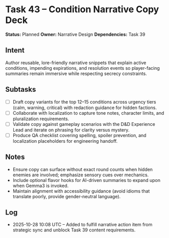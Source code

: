 # Task 43 – Condition Narrative Copy Deck

**Status:** Planned
**Owner:** Narrative Design
**Dependencies:** Task 39

## Intent
Author reusable, lore-friendly narrative snippets that explain active conditions, impending expirations, and resolution events so player-facing summaries remain immersive while respecting secrecy constraints.

## Subtasks
- [ ] Draft copy variants for the top 12–15 conditions across urgency tiers (calm, warning, critical) with redaction guidance for hidden factions.
- [ ] Collaborate with localization to capture tone notes, character limits, and pluralization requirements.
- [ ] Validate copy against gameplay scenarios with the D&D Experience Lead and iterate on phrasing for clarity versus mystery.
- [ ] Produce QA checklist covering spelling, spoiler prevention, and localization placeholders for engineering handoff.

## Notes
- Ensure copy can surface without exact round counts when hidden enemies are involved; emphasize sensory cues over mechanics.
- Include optional flavor hooks for AI-driven summaries to expand upon when Gemma3 is invoked.
- Maintain alignment with accessibility guidance (avoid idioms that translate poorly, provide gender-neutral language).

## Log
- 2025-10-28 10:08 UTC – Added to fulfill narrative action item from strategic sync and unblock Task 39 content requirements.
